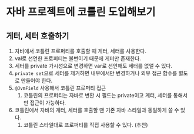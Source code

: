 # 자바 프로젝트에 코틀린 도입해보기

## 게터, 세터 호출하기

1. 자바에서 코틀린 프로퍼티를 호출할 때 게터, 세터를 사용한다.
2. val로 선언한 프로퍼티는 불변이기 때문에 게터만 존재한다.
3. 세터를 private 가시성으로 변경하면 var로 선언해도 세터를 없앨 수 있다.
4. `private set`으로 세터를 제거하면 내부에서만 변경하거나 외부 접근 함수를 별도로 만들어야 한다.
5. `@JvmField` 사용해서 코틀린 프로퍼티 접근
    1. 코틀린의 프로퍼티는 자바로 변환 시 필드는 private이고 게터, 세터를 통해서만 접근이 가능하다.
6. 코틀린에서 자바의 게터, 세터를 호출할 땐 기존 자바 스타일과 동일하게 쓸 수 있다.
    1. 코틀린 스타일대로 프로퍼티를 직접 사용할 수 있다. (추천)

